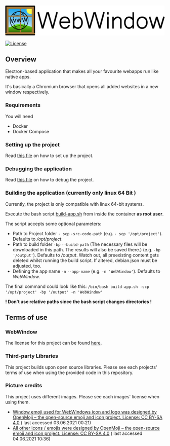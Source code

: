 ![WebWindow logo](doc/assets/mainImage.png)

[![License](https://img.shields.io/badge/License-MIT-blue)](https://opensource.org/licenses/MIT)

## Overview

Electron-based application that makes all your favourite webapps run like native apps.

It's basically a Chromium browser that opens all added websites in a new window respectively.

### Requirements

You will need

- Docker
- Docker Compose

### Setting up the project

Read [this file](./doc/DOCKER.md) on how to set up the project.

### Debugging the application

Read [this file](./doc/DEBUG.md) on how to debug the project.

### Building the application (currently only linux 64 Bit )

Currently, the project is only compatible with linux 64-bit systems.

Execute the bash script [build-app.sh](scripts/build-app.sh) from inside the container **as root user**.

The script accepts some optional parameters:

- Path to Project folder `- scp` `-src-code-path` (e.g. `- scp '/opt/project'`). Defaults to _/opt/project_.
- Path to build folder `-bp` `--build-path` (The necessary files will be downloaded in this path. The results will also
  be saved there.) (e.g. `-bp '/output'`). Defaults to _/output_. Watch out, all preexisting content gets deleted whilst
  running the build script. If altered, debian.json must be adjusted, too.
- Defining the app name `-n` `--app-name` (e.g. `-n 'WebWindow'`). Defaults to _WebWindow_.

The final command could look like this: `/bin/bash build-app.sh -scp '/opt/project' -bp '/output' -n 'WebWindow'`

**! Don't use relative paths since the bash script changes directories !**

## Terms of use

### WebWindow

The license for this project can be found [here](./LICENSE).

### Third-party Libraries

This project builds upon open source libraries. Please see each projects' terms of use when using the provided code in
this repository.

### Picture credits

This project uses different images. Please see each images' license when using them.

- [Window emoji used for WebWindows icon and logo was designed by OpenMoji – the open-source emoji and icon project. License: CC BY-SA 4.0](https://github.com/hfg-gmuend/openmoji) (
  last accessed 03.06.2021 00:21)
- [All other icons / emojis were designed by OpenMoji – the open-source emoji and icon project. License: CC BY-SA 4.0](https://github.com/hfg-gmuend/openmoji) (
  last accessed 04.06.2021 10:36)
